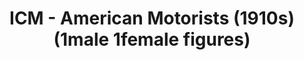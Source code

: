 ---
layout: product
title: "ICM - American Motorists (1910s)(1male 1female figures)"
price: "TBA" 
desc: "N/A"
img_path: "/assets/img/ICM24013.webp"
brand: "N/A"
available: false
special_offer: false
new: false
soon: false
cat: "010000"
subcat: "013600"
subsubcat: "0N/A"
sifra: "ICM24013"
popular: false
spec: false
---